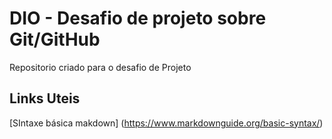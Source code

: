 # DIO - Desafio de projeto sobre Git/GitHub
Repositorio criado para o desafio de Projeto

## Links Uteis
[SIntaxe básica makdown] (https://www.markdownguide.org/basic-syntax/)
